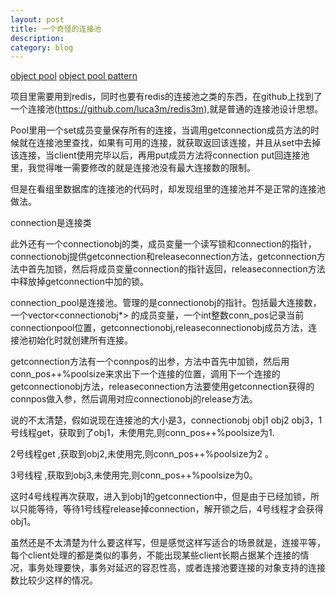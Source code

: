 ```yaml
---
layout: post
title: 一个奇怪的连接池
description: 
category: blog
---
```


[object pool](https://sourcemaking.com/design_patterns/object_pool)
[object pool pattern](http://www.oodesign.com/object-pool-pattern.html)

项目里需要用到redis，同时也要有redis的连接池之类的东西，在github上找到了一个连接池(https://github.com/luca3m/redis3m),就是普通的连接池设计思想。

Pool里用一个set成员变量保存所有的连接，当调用getconnection成员方法的时候就在连接池里查找，如果有可用的连接，就获取返回该连接，并且从set中去掉该连接，当client使用完毕以后，再用put成员方法将connection put回连接池里，我觉得唯一需要修改的就是连接池没有最大连接数的限制。

但是在看组里数据库的连接池的代码时，却发现组里的连接池并不是正常的连接池做法。

connection是连接类

此外还有一个connectionobj的类，成员变量一个读写锁和connection的指针，connectionobj提供getconnection和releaseconnection方法，getconnection方法中首先加锁，然后将成员变量connection的指针返回，releaseconnection方法中释放掉getconnection中加的锁。

connection_pool是连接池。管理的是connectionobj的指针。包括最大连接数，一个vector<connectionobj*> 的成员变量，一个int整数conn_pos记录当前connectionpool位置，getconnectionobj,releaseconnectionobj成员方法，连接池初始化时就创建所有连接。

getconnection方法有一个connpos的出参，方法中首先中加锁，然后用conn_pos++%poolsize来求出下一个连接的位置，调用下一个连接的getconnectionobj方法，releaseconnection方法要使用getconnection获得的connpos做入参，然后调用对应connectionobj的release方法。

说的不太清楚，假如说现在连接池的大小是3，connectionobj obj1 obj2 obj3，1号线程get，获取到了obj1，未使用完,则conn_pos++%poolsize为1.

2号线程get ,获取到obj2,未使用完,则conn_pos++%poolsize为2 。

3号线程 ,获取到obj3,未使用完,则conn_pos++%poolsize为0。

这时4号线程再次获取，进入到obj1的getconnection中，但是由于已经加锁，所以只能等待，等待1号线程release掉connection，解开锁之后，4号线程才会获得obj1。

虽然还是不太清楚为什么要这样写，但是感觉这样写适合的场景就是，连接平等，每个client处理的都是类似的事务，不能出现某些client长期占据某个连接的情况，事务处理要快，事务对延迟的容忍性高，或者连接池要连接的对象支持的连接数比较少这样的情况。
